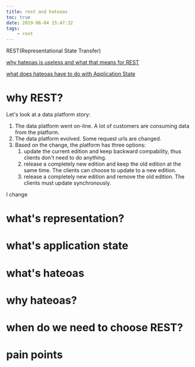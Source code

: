 ```yaml
---
title: rest and hateoas
toc: true
date: 2019-06-04 15:47:32
tags:
	- rest
---
```


REST(Representational State Transfer)



[why hateoas is useless and what that means for REST](https://medium.com/@andreasreiser94/why-hateoas-is-useless-and-what-that-means-for-rest-a65194471bc8)

[what does hateoas have to do with Application State](https://softwareengineering.stackexchange.com/questions/384704/what-does-hateoas-have-to-do-with-application-state)

# why REST?

Let's look at a data platform story:

1. The data platform went on-line. A lot of customers are consuming data from the platform.
2. The data platform evolved. Some request urls are changed.
3. Based on the change, the platform has three options:
   1. update the current edition and keep backward compability, thus clients don't need to do anything.
   2. release a completely new edition and keep the old edition at the same time. The clients can choose to update to a new edition.
   3. release a completely new edition and remove the old edition. The clients must update synchronously.



I change 



# what's representation?

# what's application state

# what's hateoas

# why hateoas?

# when do we need to choose REST?

# pain points